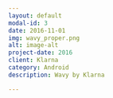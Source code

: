 ```yaml
---
layout: default
modal-id: 3
date: 2016-11-01
img: wavy_proper.png
alt: image-alt
project-date: 2016
client: Klarna
category: Android
description: Wavy by Klarna

---
```

